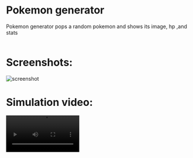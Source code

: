 # Pokemon generator
Pokemon generator pops a random pokemon and shows its image, hp ,and stats
<br/><br/>

# Screenshots: 

<img alt="screenshot" src="https://user-images.githubusercontent.com/77521822/169885145-14cf5973-5d33-4931-af56-c81ed5613be9.png">

# Simulation video:

<video src="https://user-images.githubusercontent.com/77521822/171120958-bdb6975f-f679-4892-8fe3-93766d0854ca.mp4" width="200"></video>